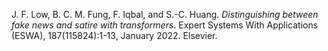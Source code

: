 J. F. Low, B. C. M. Fung, F. Iqbal, and S.-C. Huang. *Distinguishing between fake news and satire with transformers*. Expert Systems With Applications (ESWA), 187(115824):1-13, January 2022. Elsevier.
